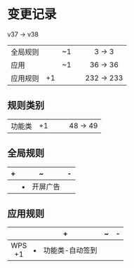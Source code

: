 # 变更记录

v37 -> v38

||||||
|-|:-:|:-:|:-:|:-:|
|全局规则||~1||3 -> 3|
|应用||~1||36 -> 36|
|应用规则|+1|||232 -> 233|

## 规则类别

||||||
|-|:-:|:-:|:-:|:-:|
|功能类|+1|||48 -> 49|

## 全局规则

|+|~|-|
|-|-|-|
||<li>开屏广告||

## 应用规则

||+|~|-|
|:-:|-|-|-|
|WPS<br>+1|<li>功能类-自动签到|||
